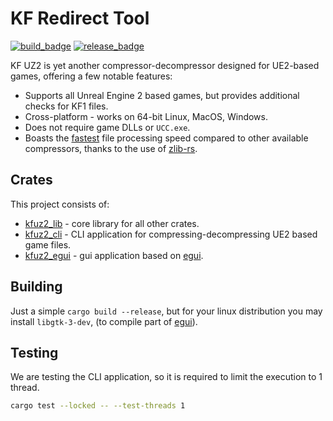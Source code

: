 # KF Redirect Tool

[build_badge]: https://img.shields.io/github/actions/workflow/status/InsultingPros/KFRedirectTool/build.yml?style=for-the-badge
[release_badge]: https://img.shields.io/github/downloads/InsultingPros/KFRedirectTool/total?style=for-the-badge
[egui]: https://www.egui.rs

[![build_badge]](https://github.com/InsultingPros/KFRedirectTool/actions/workflows/build.yml) [![release_badge]](https://github.com/InsultingPros/KFRedirectTool/releases)

KF UZ2 is yet another compressor-decompressor designed for UE2-based games, offering a few notable features:

- Supports all Unreal Engine 2 based games, but provides additional checks for KF1 files.
- Cross-platform - works on 64-bit Linux, MacOS, Windows.
- Does not require game DLLs or `UCC.exe`.
- Boasts the [fastest](docs/Benchmark.md) file processing speed compared to other available compressors, thanks to the use of [zlib-rs](https://github.com/trifectatechfoundation/zlib-rs).

## Crates

This project consists of:

- [kfuz2_lib](crates/kfuz2_lib/README.md) - core library for all other crates.
- [kfuz2_cli](crates/kfuz2_cli/README.md) - CLI application for compressing-decompressing UE2 based game files.
- [kfuz2_egui](crates/kfuz2_egui/README.md) - gui application based on [egui].

## Building

Just a simple `cargo build --release`, but for your linux distribution you may install `libgtk-3-dev`, (to compile part of [egui]).

## Testing

We are testing the CLI application, so it is required to limit the execution to 1 thread.

```bash
cargo test --locked -- --test-threads 1
```
